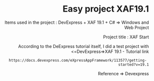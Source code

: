 <div dir="rtl" style="text-align: right;">
  <h1>Easy project XAF19.1</h1>
<p>
  Items used in the project : 
  DevExpress + XAF 19.1 + C# => Windows and Web Project
  </p>
  <p>Project title : XAF Start</p>
<p> According to the DeExpress tutorial itself, I did a test project with DevExpress=>XAF 19.1 - Tutorial link=>

     https://docs.devexpress.com/eXpressAppFramework/113577/getting-started?v=19.1
Reference => Devexpress </p>


